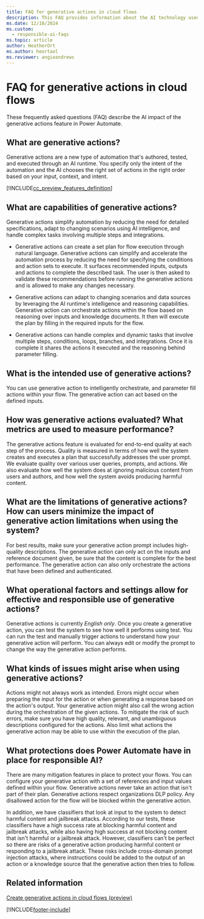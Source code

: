 ```yaml
---
title: FAQ for generative actions in cloud flows
description: This FAQ provides information about the AI technology used in Power Automate, along with key considerations and details about how AI is used, how it was tested and evaluated, and any specific limitations.
ms.date: 12/18/2024
ms.custom: 
  - responsible-ai-faqs
ms.topic: article
author: HeatherOrt
ms.author: heortaol
ms.reviewer: angieandrews
---
```


# FAQ for generative actions in cloud flows

These frequently asked questions (FAQ) describe the AI impact of the generative actions feature in Power Automate.

## What are generative actions?

Generative actions are a new type of automation that's authored, tested, and executed through an AI runtime. You specify only the intent of the automation and the AI chooses the right set of actions in the right order based on your input, context, and intent.

[!INCLUDE[cc_preview_features_definition](includes/cc-preview-features-definition.md)]

## What are capabilities of generative actions?

Generative actions simplify automation by reducing the need for detailed specifications, adapt to changing scenarios using AI intelligence, and handle complex tasks involving multiple steps and integrations.

- Generative actions can create a set plan for flow execution through natural language. Generative actions can simplify and accelerate the automation process by reducing the need for specifying the conditions and action sets to execute. It surfaces recommended inputs, outputs and actions to complete the described task. The user is then asked to validate these recommendations before running the generative actions and is allowed to make any changes necessary.  

- Generative actions can adapt to changing scenarios and data sources by leveraging the AI runtime's intelligence and reasoning capabilities. Generative action can orchestrate actions within the flow based on reasoning over inputs and knowledge documents. It then will execute the plan by filling in the required inputs for the flow.  

- Generative actions can handle complex and dynamic tasks that involve multiple steps, conditions, loops, branches, and integrations. Once it is complete it shares the actions it executed and the reasoning behind parameter filling.  

## What is the intended use of generative actions?

You can use generative action to intelligently orchestrate, and parameter fill actions within your flow. The generative action can act based on the defined inputs.  

## How was generative actions evaluated? What metrics are used to measure performance?

The generative actions feature is evaluated for end-to-end quality at each step of the process. Quality is measured in terms of how well the system creates and executes a plan that successfully addresses the user prompt. We evaluate quality over various user queries, prompts, and actions. We also evaluate how well the system does at ignoring malicious content from users and authors, and how well the system avoids producing harmful content.

## What are the limitations of generative actions? How can users minimize the impact of generative action limitations when using the system?

For best results, make sure your generative action prompt includes high-quality descriptions. The generative action can only act on the inputs and reference document given, be sure that the content is complete for the best performance. The generative action can also only orchestrate the actions that have been defined and authenticated.  

## What operational factors and settings allow for effective and responsible use of generative actions?

Generative actions is currently *English only*. Once you create a generative action, you can test the system to see how well it performs using test. You can run the test and manually trigger actions to understand how your generative action will perform. You can always edit or modify the prompt to change the way the generative action performs.

## What kinds of issues might arise when using generative actions?

Actions might not always work as intended. Errors might occur when preparing the input for the action or when generating a response based on the action's output. Your generative action might also call the wrong action during the orchestration of the given actions. To mitigate the risk of such errors, make sure you have high quality, relevant, and unambiguous descriptions configured for the actions. Also limit what actions the generative action may be able to use within the execution of the plan. 

## What protections does Power Automate have in place for responsible AI?

There are many mitigation features in place to protect your flows. You can configure your generative action with a set of references and input values defined within your flow. Generative actions never take an action that isn't part of their plan. Generative actions respect organizations DLP policy. Any disallowed action for the flow will be blocked within the generative action.  

In addition, we have classifiers that look at input to the system to detect harmful content and jailbreak attacks. According to our tests, these classifiers have a high success rate at blocking harmful content and jailbreak attacks, while also having high success at not blocking content that isn't harmful or a jailbreak attack. However, classifiers can't be perfect so there are risks of a generative action producing harmful content or responding to a jailbreak attack. These risks include cross-domain prompt injection attacks, where instructions could be added to the output of an action or a knowledge source that the generative action then tries to follow.

## Related information

[Create generative actions in cloud flows (preview)](create-generative-actions.md)


[!INCLUDE[footer-include](../includes/footer-banner.md)]